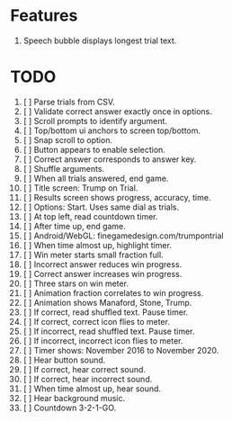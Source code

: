 # Features

1. Speech bubble displays longest trial text.

# TODO

1. [ ] Parse trials from CSV.
1. [ ] Validate correct answer exactly once in options.
1. [ ] Scroll prompts to identify argument.
1. [ ] Top/bottom ui anchors to screen top/bottom.
1. [ ] Snap scroll to option.
1. [ ] Button appears to enable selection.
1. [ ] Correct answer corresponds to answer key.
1. [ ] Shuffle arguments.
1. [ ] When all trials answered, end game.
1. [ ] Title screen: Trump on Trial.
1. [ ] Results screen shows progress, accuracy, time.
1. [ ] Options: Start. Uses same dial as trials.
1. [ ] At top left, read countdown timer.
1. [ ] After time up, end game.
1. [ ] Android/WebGL: finegamedesign.com/trumpontrial
1. [ ] When time almost up, highlight timer.
1. [ ] Win meter starts small fraction full.
1. [ ] Incorrect answer reduces win progress.
1. [ ] Correct answer increases win progress.
1. [ ] Three stars on win meter.
1. [ ] Animation fraction correlates to win progress.
1. [ ] Animation shows Manaford, Stone, Trump.
1. [ ] If correct, read shuffled text. Pause timer.
1. [ ] If correct, correct icon flies to meter.
1. [ ] If incorrect, read shuffled text. Pause timer.
1. [ ] If incorrect, incorrect icon flies to meter.
1. [ ] Timer shows: November 2016 to November 2020.
1. [ ] Hear button sound.
1. [ ] If correct, hear correct sound.
1. [ ] If correct, hear incorrect sound.
1. [ ] When time almost up, hear sound.
1. [ ] Hear background music.
1. [ ] Countdown 3-2-1-GO.
